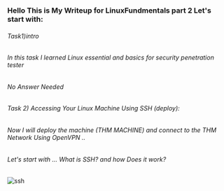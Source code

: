 ### Hello This is My Writeup for LinuxFundmentals part 2  Let's start with: 
###### Task1)intro 
###### In this task  I learned Linux essential and basics for security penetration tester  
###### No Answer Needed   
###### Task 2) Accessing Your Linux Machine Using SSH (deploy):  
###### Now I will deploy the machine (THM MACHINE) and connect to the THM Network Using OpenVPN ..
###### Let's start with ... What is SSH?  and how Does it work?  
![ssh](MyMac/Users/mohamed/Documents/GitHub/0XMohamed/ssh.png) 
###### 
###### 
###### 
######  
###### 
###### 
###### 
###### 
###### 
###### 
###### 
######  
######  